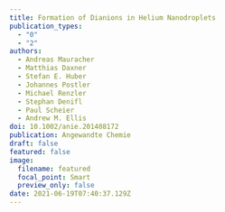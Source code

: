 ```yaml
---
title: Formation of Dianions in Helium Nanodroplets
publication_types:
  - "0"
  - "2"
authors:
  - Andreas Mauracher
  - Matthias Daxner
  - Stefan E. Huber
  - Johannes Postler
  - Michael Renzler
  - Stephan Denifl
  - Paul Scheier
  - Andrew M. Ellis
doi: 10.1002/anie.201408172
publication: Angewandte Chemie
draft: false
featured: false
image:
  filename: featured
  focal_point: Smart
  preview_only: false
date: 2021-06-19T07:40:37.129Z
---
```

